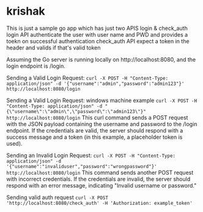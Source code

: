 # krishak
This is just a sample go app which has just two APIS login & check_auth
login API authenticate the user with user name and PWD and provides a toekn on successful authentication 
check_auth API expect a token in the header and valids if that's valid token

Assuming the Go server is running locally on http://localhost:8080, and the login endpoint is /login.

Sending a Valid Login Request:
```curl -X POST -H "Content-Type: application/json" -d '{"username":"admin","password":"admin123"}' http://localhost:8080/login```

Sending a Valid Login Request: windows machine example
```curl -X POST -H "Content-Type: application/json" -d "{\"username\":\"admin\",\"password\":\"admin123\"}" http://localhost:8080/login```
This curl command sends a POST request with the JSON payload containing the username and password to the /login endpoint. If the credentials are valid, the server should respond with a success message and a token (in this example, a placeholder token is used).

Sending an Invalid Login Request:
```curl -X POST -H "Content-Type: application/json" -d '{"username":"invaliduser","password":"wrongpassword"}' http://localhost:8080/login```
This command sends another POST request with incorrect credentials. If the credentials are invalid, the server should respond with an error message, indicating "Invalid username or password."

Sending valid auth request
```curl -X POST 'http://localhost:8080/check_auth' -H 'Authorization: example_token'```

